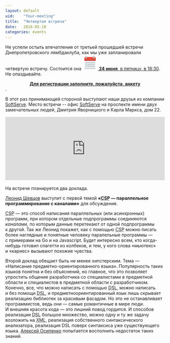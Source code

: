 ```yaml
---
layout: default
uid:    "four-meeting"
title:  "Четвертая встреча"
date:   2016-05-18
categories: events
---
```

Не&nbsp;успели остыть впечатления от&nbsp;третьей прошедшей встречи Днепропетровского лямбдаклуба, как мы&nbsp;уже запланировали четвертую встречу. Состоится она [<img src="/images/c.svg" class="img-svg" /> **24&nbsp;июня**, в&nbsp;пятницу, в 18:30](/ical/meeting4.ics). Не опаздывайте.

<a style="text-align: center; font-weight: bold; display: block; text-decoration: underline;" href="http://goo.gl/forms/d7XqmuH5jrOdbDBH3">Для регистрации заполните, пожалуйста, анкету</a>.

В этот раз принимающей стороной выступают наши друзья из компании [SoftServe](https://softserve.ua/). Место встречи -- офис [SoftServe](https://softserve.ua/) на проспекте имени двух замечательных людей, Дмитрия Яворницкого и Карла Маркса, дом 22.

<iframe src="https://www.google.com/maps/embed?pb=!1m18!1m12!1m3!1d2645.9313982797453!2d35.05748301549409!3d48.45784577925026!2m3!1f0!2f0!3f0!3m2!1i1024!2i768!4f13.1!3m3!1m2!1s0x40dbe2d0bc1be33f%3A0x76f376cd8d7c147!2z0JDRgtGA0LjRg9C8!5e0!3m2!1sru!2sua!4v1464272690920" width="100%" height="200" frameborder="0" style="border:0" allowfullscreen></iframe>

На встрече планируется два доклада.

[Леонид Шевцов](https://leonid.shevtsov.me/) выступит с&nbsp;первой темой **&laquo;<abbr title="Communicating sequential processes">CSP</abbr>&nbsp;&mdash; параллельное программирование с&nbsp;каналами&raquo;** для обсуждения.

<abbr title="Communicating sequential processes">CSP</abbr>&nbsp;&mdash; это способ написания параллельных (или асинхронных) программ, при котором отдельные подпрограммы соединяются _каналами_, по&nbsp;которым данные перетекают от&nbsp;одной подпрограммы к&nbsp;другой. Так&nbsp;же Леонид покажет, как с&nbsp;помощью <abbr title="Communicating sequential processes">CSP</abbr> можно писать более наглядные и&nbsp;понятные человеку паралельные программы&nbsp;&mdash; с&nbsp;примерами на&nbsp;Go и&nbsp;на&nbsp;Javascript. Будет интересно всем, кто когда-нибудь готовил спагетти из&nbsp;колбеков, и&nbsp;тем, у&nbsp;кого слова &laquo;мьютекс&raquo; и&nbsp;&laquo;кариес&raquo; вызывают похожие чувства.

Второй доклад обещает быть не&nbsp;менее хипстерским. Тема&nbsp;&mdash; &laquo;Написание предметно-ориентированного языка&raquo;. Популярность таких языков понятна и&nbsp;без объяснений, но&nbsp;главное, что это позволяет упростить общение разработчика со&nbsp;специалистами в&nbsp;предметной области и&nbsp;специалистов в&nbsp;предметной области с&nbsp;разработчиком. Конечно, все, что можно написать с&nbsp;помощью <abbr title="Domain specific language">DSL</abbr>, можно написать и&nbsp;без помощи <abbr title="Domain specific language">DSL</abbr>, и&nbsp;предметноориентированный язык лишь скрывает реализацию библиотек за&nbsp;красивым фасадом. Но&nbsp;это не&nbsp;останавливает программистов, ведь они&nbsp;&mdash; самые романтичные в&nbsp;мире люди. И&nbsp;внешняя красота кода&nbsp;&mdash; это лишний повод гордится. И&nbsp;способов реализации <abbr title="Domain specific language">DSL</abbr> большое множество, можно одну и&nbsp;ту&nbsp;же задачу возложить на&nbsp;<abbr title="Extensible Markup Language">XML</abbr>, реализация собственного синтаксического анализатора, реализация DSL поверх синтаксиса уже существующего языка. [Алексей Осипенко](http://osipenko.in.ua/) попытается восполнить недостаток таких знаний.

